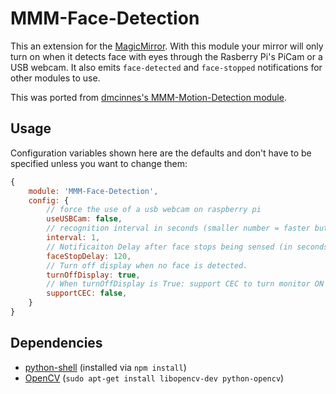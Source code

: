 # MMM-Face-Detection
This an extension for the [MagicMirror](https://github.com/MichMich/MagicMirror). With this module your mirror will only turn on when it detects face with eyes through the Rasberry Pi's PiCam or a USB webcam. It also emits `face-detected` and `face-stopped` notifications for other modules to use.

This was ported from [dmcinnes's MMM-Motion-Detection module](https://github.com/dmcinnes/MMM-Motion-Detection).

## Usage

Configuration variables shown here are the defaults and don't have to be specified unless you want to change them:

```javascript
{
    module: 'MMM-Face-Detection',
    config: {
        // force the use of a usb webcam on raspberry pi
        useUSBCam: false,
        // recognition interval in seconds (smaller number = faster but more CPU intensive!)
        interval: 1,
        // Notificaiton Delay after face stops being sensed (in seconds).
        faceStopDelay: 120,
        // Turn off display when no face is detected.
        turnOffDisplay: true,
        // When turnOffDisplay is True: support CEC to turn monitor ON or OFF as well, not just the HDMI circuit in the RPI.
        supportCEC: false,
    }
}
```

## Dependencies
- [python-shell](https://www.npmjs.com/package/python-shell) (installed via `npm install`)
- [OpenCV](http://opencv.org) (`sudo apt-get install libopencv-dev python-opencv`)
